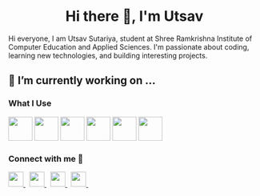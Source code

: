 <h1 align="center">Hi there 👋, I'm Utsav</h1>
<!-- <p align = "center">Fullstack Developer | Open Source Enthusiast</p> -->

Hi everyone, I am Utsav Sutariya, student at Shree Ramkrishna Institute of Computer Education and Applied Sciences. I'm passionate about coding, learning new technologies, and building interesting projects.


## 🔭 I’m currently working on ...



<h3>What I Use</h3>
<p float="left">
    <img src="./Icons/cpp.png" width="48" />
    <img src="./Icons/python.png" width="48" />
    <img src="./Icons/java.png" width="48" />
    <img src="https://go.dev/blog/go-brand/Go-Logo/SVG/Go-Logo_Aqua.svg" width="48" />
    <img src="./Icons/django.png" width="48" />
    <img src="./Icons/react.png" width="48" />
</p>


<h3 float="left">Connect with me 📝</h3>
<p float="left">
    <a href="https://www.linkedin.com/in/utsav-sutariya-626a82245/" >
        <img src="./Icons/linkedin.png" width="30" />
    </a>
    &nbsp;
    <a href="mailto:utsavsutariya06@gmail.com">
        <img src="./Icons/gmail.png" width="30" />
    </a>
    &nbsp;
    <a href="https://twitter.com/UtsavSutariya7">
        <img src="./Icons/twitter.png" width="30" />
    </a>
    &nbsp;
    <a href="https://www.instagram.com/utsav_06/">
        <img src="./Icons/instagram.png" width="30" />
    </a>
    &nbsp;
</p>







